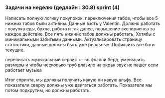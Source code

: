 ### Задачи на неделю (дедлайн : 30.8) sprint (4)

Написать полную логику покупокок, переключения табов, чтобы все 5 нижних табов были активны. Данные взять у Valentin. Должно работать : покупка еды, бухла, работа и так далее, повышение экспириенса за каждое действие.
Все пять нижних табов должны работать, Хотябы с минимальными забитыми данными.
Актуализировать страницу статистики, данные должны быть уже реальные.
Пофиксить все баги текущие.


переписать музыкальный сервис
+- во флаппи берд, уменьшить размеры и чтобы несколько труб влазило на экран
звук не пашет если работает музыка

Итог спринта, мы должны получить какую ни какую альфу. Все показатели сверху должны уже двигаться работать. Показатели мы потом подкрутим, но должны работать.
